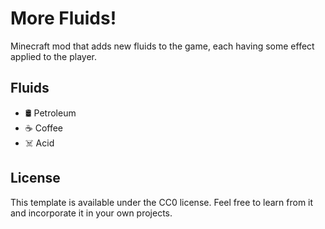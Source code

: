 # More Fluids!
Minecraft mod that adds new fluids to the game, each having some effect applied to the player.
## Fluids
- 🛢️ Petroleum
- ☕ Coffee
- ☠️ Acid

## License

This template is available under the CC0 license. Feel free to learn from it and incorporate it in your own projects.
